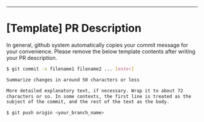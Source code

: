 
---
# [Template] PR Description

In general, github system automatically copies your commit message for your convenience.
Please remove the below template contents after writing your PR description.
```bash
$ git commit -s filename1 filename2 ... [enter]

Summarize changes in around 50 characters or less

More detailed explanatory text, if necessary. Wrap it to about 72
characters or so. In some contexts, the first line is treated as the
subject of the commit, and the rest of the text as the body.

$ git push origin <your_branch_name>
```
